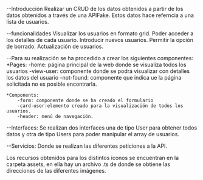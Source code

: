 
--Introducción
   Realizar un CRUD de los datos obtenidos a partir de los datos obtenidos a través de una APIFake. Estos datos hace referncia a una lista de usuarios.

--funcionalidades
    Visualizar los usuarios en formato grid.
    Poder acceder a los detalles de cada usuario.
    Introducir nuevos usuarios.
    Permitir la opción de borrado.
    Actualización de usuarios.

--Para su realización se ha procedido a crear los siguientes componentes:
    *Pages:
        -home: página principal de la web donde se visualiza todos los usuarios
        -view-user: componente donde se podrá visualizar con detalles los datos del usuario
        -not-found: componente que indica ue la página solicitada no es posible encontrarla.

    *Components:
        -form: componente donde se ha creado el formulario
        -card-user:elemento creado para la visualización de todos los usuarios.
        -header: menú de navegación.

--Interfaces: Se realizan dos interfaces una de tipo User para obtener todos 
  datos  y otra de tipo Users para poder manipular el array de usuarios.

--Servicios: Donde se realizan las diferentes peticiones a la API.

Los recursos obtenidos para los distintos iconos se encuentran en la carpeta assets, en ella hay un archivo .ts  de donde se obtiene las direcciones de las diferentes imágenes.
    